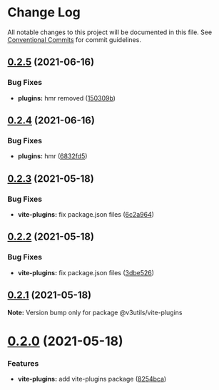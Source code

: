 # Change Log

All notable changes to this project will be documented in this file.
See [Conventional Commits](https://conventionalcommits.org) for commit guidelines.

## [0.2.5](https://github.com/haoziqaq/v3utils/compare/v0.2.4...v0.2.5) (2021-06-16)


### Bug Fixes

* **plugins:** hmr removed ([150309b](https://github.com/haoziqaq/v3utils/commit/150309bd7211e2f352ddc5f95b9bd2254eb5b473))





## [0.2.4](https://github.com/haoziqaq/v3utils/compare/v0.2.3...v0.2.4) (2021-06-16)


### Bug Fixes

* **plugins:** hmr ([6832fd5](https://github.com/haoziqaq/v3utils/commit/6832fd546c11bc87e359e5ea7588cde394af9ed5))





## [0.2.3](https://github.com/haoziqaq/v3utils/compare/v0.2.2...v0.2.3) (2021-05-18)


### Bug Fixes

* **vite-plugins:** fix package.json files ([6c2a964](https://github.com/haoziqaq/v3utils/commit/6c2a96412acfde4bbb2fa193d524e65f121c67fa))





## [0.2.2](https://github.com/haoziqaq/v3utils/compare/v0.2.1...v0.2.2) (2021-05-18)


### Bug Fixes

* **vite-plugins:** fix package.json files ([3dbe526](https://github.com/haoziqaq/v3utils/commit/3dbe52614c6ee5a4266f25ea4a192ec10f32f9e1))





## [0.2.1](https://github.com/haoziqaq/v3utils/compare/v0.2.0...v0.2.1) (2021-05-18)

**Note:** Version bump only for package @v3utils/vite-plugins





# [0.2.0](https://github.com/haoziqaq/v3utils/compare/v0.1.16...v0.2.0) (2021-05-18)


### Features

* **vite-plugins:** add vite-plugins package ([8254bca](https://github.com/haoziqaq/v3utils/commit/8254bcacccfdf77501d4b6a414b1705df9132d94))
